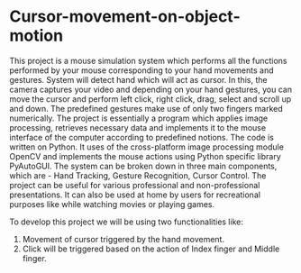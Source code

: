 # Cursor-movement-on-object-motion
This project is a mouse simulation system which performs all the functions performed by your mouse corresponding to your hand movements and gestures. System will detect hand which will act as cursor. 
In this, the camera captures your video and depending on your hand gestures, you can move the cursor and perform left click, right click, drag, select and scroll up and down.
The predefined gestures make use of only two fingers marked numerically. The project is essentially a program which applies image processing, retrieves necessary data and implements it to the mouse interface of the computer according to predefined notions. 
The code is written on Python. It uses of the cross-platform image processing module OpenCV and implements the mouse actions using Python specific library PyAutoGUI. 
The system can be broken down in three main components, which are - Hand Tracking, Gesture Recognition, Cursor Control.
The project can be useful for various professional and non-professional presentations. It can also be used at home by users for recreational purposes like while watching movies or playing games.

To develop this project we will be using two functionalities like:
1. Movement of cursor triggered by the hand movement.
2. Click will be triggered based on the action of Index finger and Middle finger.

